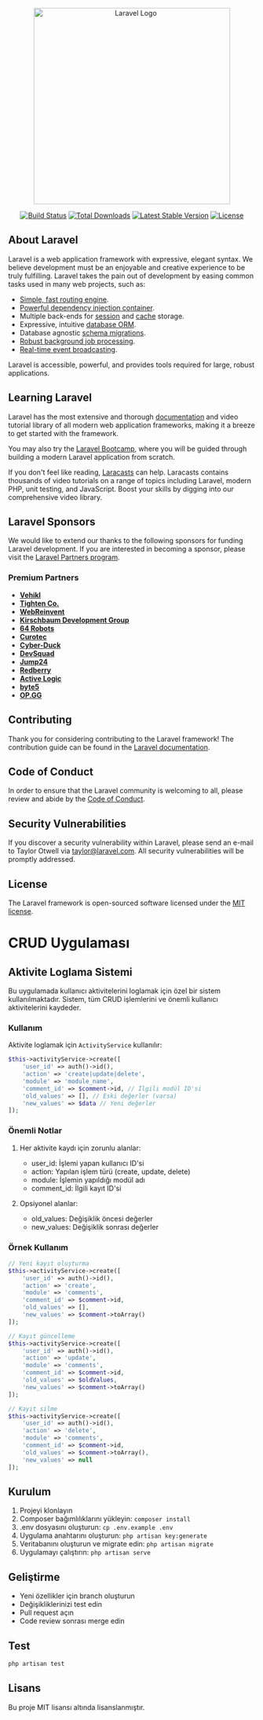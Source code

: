 <p align="center"><a href="https://laravel.com" target="_blank"><img src="https://raw.githubusercontent.com/laravel/art/master/logo-lockup/5%20SVG/2%20CMYK/1%20Full%20Color/laravel-logolockup-cmyk-red.svg" width="400" alt="Laravel Logo"></a></p>

<p align="center">
<a href="https://github.com/laravel/framework/actions"><img src="https://github.com/laravel/framework/workflows/tests/badge.svg" alt="Build Status"></a>
<a href="https://packagist.org/packages/laravel/framework"><img src="https://img.shields.io/packagist/dt/laravel/framework" alt="Total Downloads"></a>
<a href="https://packagist.org/packages/laravel/framework"><img src="https://img.shields.io/packagist/v/laravel/framework" alt="Latest Stable Version"></a>
<a href="https://packagist.org/packages/laravel/framework"><img src="https://img.shields.io/packagist/l/laravel/framework" alt="License"></a>
</p>

## About Laravel

Laravel is a web application framework with expressive, elegant syntax. We believe development must be an enjoyable and creative experience to be truly fulfilling. Laravel takes the pain out of development by easing common tasks used in many web projects, such as:

- [Simple, fast routing engine](https://laravel.com/docs/routing).
- [Powerful dependency injection container](https://laravel.com/docs/container).
- Multiple back-ends for [session](https://laravel.com/docs/session) and [cache](https://laravel.com/docs/cache) storage.
- Expressive, intuitive [database ORM](https://laravel.com/docs/eloquent).
- Database agnostic [schema migrations](https://laravel.com/docs/migrations).
- [Robust background job processing](https://laravel.com/docs/queues).
- [Real-time event broadcasting](https://laravel.com/docs/broadcasting).

Laravel is accessible, powerful, and provides tools required for large, robust applications.

## Learning Laravel

Laravel has the most extensive and thorough [documentation](https://laravel.com/docs) and video tutorial library of all modern web application frameworks, making it a breeze to get started with the framework.

You may also try the [Laravel Bootcamp](https://bootcamp.laravel.com), where you will be guided through building a modern Laravel application from scratch.

If you don't feel like reading, [Laracasts](https://laracasts.com) can help. Laracasts contains thousands of video tutorials on a range of topics including Laravel, modern PHP, unit testing, and JavaScript. Boost your skills by digging into our comprehensive video library.

## Laravel Sponsors

We would like to extend our thanks to the following sponsors for funding Laravel development. If you are interested in becoming a sponsor, please visit the [Laravel Partners program](https://partners.laravel.com).

### Premium Partners

- **[Vehikl](https://vehikl.com/)**
- **[Tighten Co.](https://tighten.co)**
- **[WebReinvent](https://webreinvent.com/)**
- **[Kirschbaum Development Group](https://kirschbaumdevelopment.com)**
- **[64 Robots](https://64robots.com)**
- **[Curotec](https://www.curotec.com/services/technologies/laravel/)**
- **[Cyber-Duck](https://cyber-duck.co.uk)**
- **[DevSquad](https://devsquad.com/hire-laravel-developers)**
- **[Jump24](https://jump24.co.uk)**
- **[Redberry](https://redberry.international/laravel/)**
- **[Active Logic](https://activelogic.com)**
- **[byte5](https://byte5.de)**
- **[OP.GG](https://op.gg)**

## Contributing

Thank you for considering contributing to the Laravel framework! The contribution guide can be found in the [Laravel documentation](https://laravel.com/docs/contributions).

## Code of Conduct

In order to ensure that the Laravel community is welcoming to all, please review and abide by the [Code of Conduct](https://laravel.com/docs/contributions#code-of-conduct).

## Security Vulnerabilities

If you discover a security vulnerability within Laravel, please send an e-mail to Taylor Otwell via [taylor@laravel.com](mailto:taylor@laravel.com). All security vulnerabilities will be promptly addressed.

## License

The Laravel framework is open-sourced software licensed under the [MIT license](https://opensource.org/licenses/MIT).

# CRUD Uygulaması

## Aktivite Loglama Sistemi

Bu uygulamada kullanıcı aktivitelerini loglamak için özel bir sistem kullanılmaktadır. Sistem, tüm CRUD işlemlerini ve önemli kullanıcı aktivitelerini kaydeder.

### Kullanım

Aktivite loglamak için `ActivityService` kullanılır:

```php
$this->activityService->create([
    'user_id' => auth()->id(),
    'action' => 'create|update|delete',
    'module' => 'module_name',
    'comment_id' => $comment->id, // İlgili modül ID'si
    'old_values' => [], // Eski değerler (varsa)
    'new_values' => $data // Yeni değerler
]);
```

### Önemli Notlar

1. Her aktivite kaydı için zorunlu alanlar:
   - user_id: İşlemi yapan kullanıcı ID'si
   - action: Yapılan işlem türü (create, update, delete)
   - module: İşlemin yapıldığı modül adı
   - comment_id: İlgili kayıt ID'si

2. Opsiyonel alanlar:
   - old_values: Değişiklik öncesi değerler
   - new_values: Değişiklik sonrası değerler

### Örnek Kullanım

```php
// Yeni kayıt oluşturma
$this->activityService->create([
    'user_id' => auth()->id(),
    'action' => 'create',
    'module' => 'comments',
    'comment_id' => $comment->id,
    'old_values' => [],
    'new_values' => $comment->toArray()
]);

// Kayıt güncelleme
$this->activityService->create([
    'user_id' => auth()->id(),
    'action' => 'update',
    'module' => 'comments',
    'comment_id' => $comment->id,
    'old_values' => $oldValues,
    'new_values' => $comment->toArray()
]);

// Kayıt silme
$this->activityService->create([
    'user_id' => auth()->id(),
    'action' => 'delete',
    'module' => 'comments',
    'comment_id' => $comment->id,
    'old_values' => $comment->toArray(),
    'new_values' => null
]);
```

## Kurulum

1. Projeyi klonlayın
2. Composer bağımlılıklarını yükleyin: `composer install`
3. .env dosyasını oluşturun: `cp .env.example .env`
4. Uygulama anahtarını oluşturun: `php artisan key:generate`
5. Veritabanını oluşturun ve migrate edin: `php artisan migrate`
6. Uygulamayı çalıştırın: `php artisan serve`

## Geliştirme

- Yeni özellikler için branch oluşturun
- Değişikliklerinizi test edin
- Pull request açın
- Code review sonrası merge edin

## Test

```bash
php artisan test
```

## Lisans

Bu proje MIT lisansı altında lisanslanmıştır.

